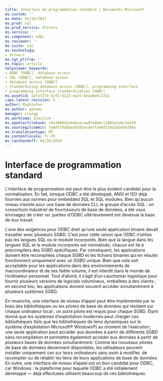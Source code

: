 ```yaml
---
title: Interface de programmation standard | Documents Microsoft
ms.custom: ''
ms.date: 01/19/2017
ms.prod: sql
ms.prod_service: drivers
ms.service: ''
ms.component: odbc
ms.reviewer: ''
ms.suite: sql
ms.technology:
- drivers
ms.tgt_pltfrm: ''
ms.topic: article
helpviewer_keywords:
- ODBC [ODBC], database access
- SQL [ODBC], database access
- database access [ODBC]
- standardizing database access [ODBC], programming interface
- programming interface standardization [ODBC]
ms.assetid: a2fa727e-51f2-4123-ae25-0ee28e611231
caps.latest.revision: 5
author: MightyPen
ms.author: genemi
manager: craigg
ms.workload: Inactive
ms.openlocfilehash: c91448833c6dacecaadfa4b0c11892e1a0c5e439
ms.sourcegitcommit: 7a6df3fd5bea9282ecdeffa94d13ea1da6def80a
ms.translationtype: MT
ms.contentlocale: fr-FR
ms.lasthandoff: 04/16/2018
---
```

# <a name="standard-programming-interface"></a>Interface de programmation standard
L’interface de programmation est peut-être le plus évident candidat pour la normalisation. En fait, lorsque ODBC a été développé, ANSI et ISO déjà fournies aux normes pour embedded SQL et SQL modules. Bien qu’aucun niveau n’existe pour une base de données CLI, le groupe d’accès SQL : un consortium industriel de fournisseurs de base de données, a été vous envisagez de créer un. parties d’ODBC ultérieurement est devenue la base de leur travail.  
  
 L’une des exigences pour ODBC était qu’une seule application binaire devait travailler avec plusieurs SGBD. C’est pour cette raison que ODBC n’utilise pas les langues SQL ou le module incorporés. Bien que la langue dans les langues SQL et le module incorporés est normalisée, chacun est lié à precompilers des SGBD spécifiques. Par conséquent, les applications doivent être recompilées chaque SGBD et les fichiers binaires qui en résulte fonctionnent uniquement avec un SGBD unique. Bien que cela soit acceptable pour les applications dans des environnements de macroordinateur et de ses faible volume, il est interdit dans le monde de l’ordinateur personnel. Tout d’abord, il s’agit d’un cauchemar logistique pour fournir plusieurs versions de logiciels volumineux, emballées à des clients ; en second lieu, les applications doivent souvent accéder simultanément à plusieurs systèmes SGBD.  
  
 En revanche, une interface de niveau d’appel peut être implémentée par le biais des bibliothèques ou les pilotes de base de données qui résident sur chaque ordinateur local ; un autre pilote est requis pour chaque SGBD. Étant donné que les systèmes d’exploitation modernes peut charger ces bibliothèques (tels que les bibliothèques de liens dynamiques sur le système d’exploitation Microsoft® Windows®) au moment de l’exécution, une seule application peut accéder aux données à partir de différents SGBD sans recompilation et permettre également accéder aux données à partir de plusieurs bases de données simultanément. Comme les nouveaux pilotes de base de données deviennent disponibles, les utilisateurs peuvent installer uniquement ces sur leurs ordinateurs sans avoir à modifier, de recompiler ou de rétablir les liens de leurs applications de base de données. En outre, une interface de niveau d’appel est un bon candidat pour ODBC, car Windows : la plateforme pour laquelle ODBC a été initialement développé — déjà effectuées utilisent beaucoup de ces bibliothèques.
